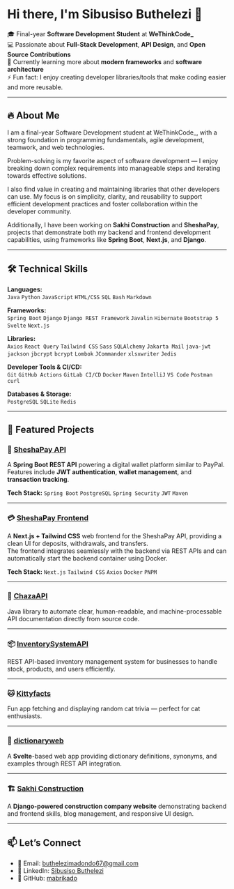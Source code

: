 # Hi there, I'm Sibusiso Buthelezi 👋  

🎓 Final-year **Software Development Student** at **WeThinkCode_**  
💻 Passionate about **Full-Stack Development**, **API Design**, and **Open Source Contributions**  
🌱 Currently learning more about **modern frameworks** and **software architecture**  
⚡ Fun fact: I enjoy creating developer libraries/tools that make coding easier and more reusable.  

---

## 🔥 About Me  
I am a final-year Software Development student at WeThinkCode_, with a strong foundation in programming fundamentals, agile development, teamwork, and web technologies.  

Problem-solving is my favorite aspect of software development — I enjoy breaking down complex requirements into manageable steps and iterating towards effective solutions.  

I also find value in creating and maintaining libraries that other developers can use. My focus is on simplicity, clarity, and reusability to support efficient development practices and foster collaboration within the developer community.  

Additionally, I have been working on **Sakhi Construction** and **SheshaPay**, projects that demonstrate both my backend and frontend development capabilities, using frameworks like **Spring Boot**, **Next.js**, and **Django**.  

---

## 🛠️ Technical Skills  

**Languages:**  
`Java` `Python` `JavaScript` `HTML/CSS` `SQL` `Bash` `Markdown`  

**Frameworks:**  
`Spring Boot` `Django` `Django REST Framework` `Javalin` `Hibernate` `Bootstrap 5` `Svelte` `Next.js`  

**Libraries:**  
`Axios` `React Query` `Tailwind CSS` `Sass` `SQLAlchemy` `Jakarta Mail` `java-jwt` `jackson` `jbcrypt` `bcrypt` `Lombok` `JCommander` `xlsxwriter` `Jedis`  

**Developer Tools & CI/CD:**  
`Git` `GitHub Actions` `GitLab CI/CD` `Docker` `Maven` `IntelliJ` `VS Code` `Postman` `curl`  

**Databases & Storage:**  
`PostgreSQL` `SQLite` `Redis`  

---

## 📂 Featured Projects  

### 🏦 [SheshaPay API](https://github.com/mabrikado/sheshapayAPI)  
A **Spring Boot REST API** powering a digital wallet platform similar to PayPal.  
Features include **JWT authentication**, **wallet management**, and **transaction tracking**.  

**Tech Stack:** `Spring Boot` `PostgreSQL` `Spring Security` `JWT` `Maven`  

---

### 💳 [SheshaPay Frontend](https://github.com/mabrikado/sheshapay-frontend)  
A **Next.js + Tailwind CSS** web frontend for the SheshaPay API, providing a clean UI for deposits, withdrawals, and transfers.  
The frontend integrates seamlessly with the backend via REST APIs and can automatically start the backend container using Docker.  

**Tech Stack:** `Next.js` `Tailwind CSS` `Axios` `Docker` `PNPM`  

---

### 🧩 [ChazaAPI](https://github.com/mabrikado/ChazaAPI)  
Java library to automate clear, human-readable, and machine-processable API documentation directly from source code.  

---

### 📦 [InventorySystemAPI](https://github.com/mabrikado/InventorySystemAPI)  
REST API-based inventory management system for businesses to handle stock, products, and users efficiently.  

---

### 🐱 [Kittyfacts](https://github.com/mabrikado/kittyfacts)  
Fun app fetching and displaying random cat trivia — perfect for cat enthusiasts.  

---

### 📖 [dictionaryweb](https://github.com/mabrikado/dictionaryweb)  
A **Svelte**-based web app providing dictionary definitions, synonyms, and examples through REST API integration.  

---

### 🏗️ [Sakhi Construction](https://github.com/mabrikado/sakhiconstruction)  
A **Django-powered construction company website** demonstrating backend and frontend skills, blog management, and responsive UI design.  

---

## 📫 Let’s Connect  

- 📧 Email: [buthelezimadondo67@gmail.com](mailto:buthelezimadondo67@gmail.com)  
- 💼 LinkedIn: [Sibusiso Buthelezi](https://www.linkedin.com/in/sibusiso-buthelezi-967903328/)  
- 🐙 GitHub: [mabrikado](https://github.com/mabrikado)  
